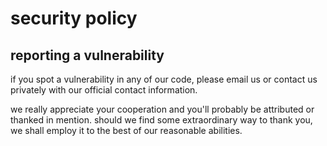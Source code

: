 # security policy

## reporting a vulnerability

if you spot a vulnerability in any of our code, please email us or contact us privately with our official contact information.

we really appreciate your cooperation and you'll probably be attributed or thanked in mention. should we find some extraordinary way to thank you, we shall employ it to the best of our reasonable abilities.
